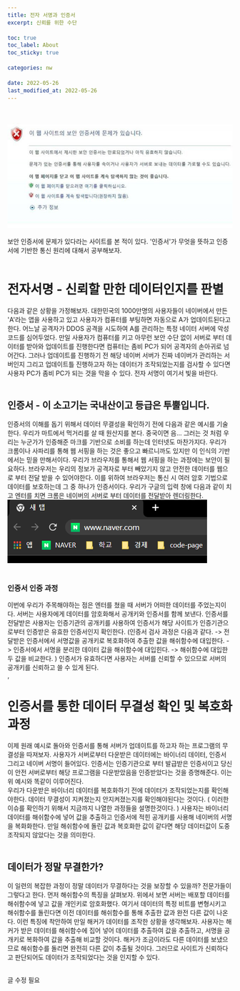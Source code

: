 ```yaml
---
title: 전자 서명과 인증서
excerpt: 신뢰를 위한 수단

toc: true
toc_label: About
toc_sticky: true

categories: nw

date: 2022-05-26
last_modified_at: 2022-05-26
---
```


<br><br>
![Header](/assets/images/nonsafesit.jpg)<br><br>
보안 인증서에 문제가 있다라는 사이트를 본 적이 있다. '인증서'가 무엇을 뜻하고 인증서에 기반한 통신 원리에 대해서 공부해보자.<br><br>

# 전자서명 - 신뢰할 만한 데이터인지를 판별
다음과 같은 상황을 가정해보자. 대한민국의 1000만명의 사용자들이 네이버에서 만든 'A'라는 앱을 사용하고 있고 사용자가 컴퓨터를 부팅하면 자동으로 A가 업데이트된다고 한다. 어느날 공격자가 DDOS 공격을 시도하여 A를 관리하는 특정 네이터 서버에 악성코드를 심어두었다. 만일 사용자가 컴퓨터를 키고 아무런 보안 수단 없이 서버로 부터 데이터를 받아와 업데이트를 진행한다면 컴퓨터는 좀비 PC가 되어 공격자의 손아귀로 넘어간다. 그러나 업데이트를 진행하기 전 해당 네이버 서버가 진짜 네이버가 관리하는 서버인지 그리고 업데이트틀 진행하고자 하는 데이터가 조작되었는지를 검사할 수 있다면 사용자 PC가 좀비 PC가 되는 것을 막을 수 있다. 전자 서명이 여기서 빛을 바란다.<br><br>

## 인증서 - 이 소고기는 국내산이고 등급은 투뿔입니다.
인증서의 이해를 돕기 위해서 데이터 무결성을 확인하기 전에 다음과 같은 예시를 기술한다. 우리가 마트에서 먹거리를 살 때 원산지를 본다. 중국이면 음... 그러는 것 처럼 우리는 누군가가 인증해준 마크를 기반으로 소비를 하는데 인터넷도 마찬가지다. 우리가 크롬이나 사파리를 통해 웹 서핑을 하는 것은 좋으고 빠르니까도 있지만 이 인식의 기반에서는 믿을 만해서이다. 우리가 브라우저를 통해서 웹 서핑을 하는 과정에는 보안이 필요하다. 브라우저는 우리의 정보가 공격자로 부터 빼았기지 않고 안전한 데이터를 웹으로 부터 전달 받을 수 있어야한다. 이를 위하여 브라우저는 통신 시 여러 암호 기법으로 데이터를 보호하는데 그 중 하나가 인증서이다. 우리가 구글의 입력 창에 다음과 같이 치고 엔터를 치면 크롬은 네이버의 서버로 부터 데이터를 전달받아 렌더링한다.
![Header](/assets/images/네이버입력.png)<br><br>

### 인증서 인증 과정
이번에 우리가 주목해야하는 점은 엔터를 쳤을 때 서버가 어떠한 데이터를 주었는지이다. 서버는 사용자에게 데이터를 암호화해서 공개키와 인증서를 함께 보낸다. 인증서를 전달받은 사용자는 인증기관의 공개키를 사용하여 인증서가 해당 사이트가 인증기관으로부터 인증받은 유효한 인증서인지 확인한다. (인증서 검사 과정은 다음과 같다. -> 전달받은 인증서에서 서명값을 공개키로 복호화하여 추출한 값을 해쉬함수에 대입한다. -> 인증서에서 서명을 분리한 데이터 값을 해쉬함수에 대입힌다. -> 해쉬함수에 대입한 두 값을 비교한다. ) 인증서가 유효하다면 사용자는 서버를 신뢰할 수 있으므로 서버의 공개키를 신뢰하고 쓸 수 있게 된다. <br>,<br>

# 인증서를 통한 데이터 무결성 확인 및 복호화 과정
이제 원래 예시로 돌아와 인증서를 통해 서버가 업데이트를 하고자 하는 프로그램의 무결성을 따져보자. 사용자가 서버로부터 다운받은 데이터에는 바이너리 데이터, 인증서 그리고 네이버 서명이 들어있다. 인증서는 인증기관으로 부터 발급받은 인증서이고 당신이 안전 서버로부터 해당 프로그램을 다운받았음을 인증받았다는 것을 증명해준다. 이는 위 예시와 똑같이 이루어진다.<br>
우리가 다운받은 바이너리 데이터를 복호화하기 전에 데이터가 조작되었는지를 확인해야한다. 데이터 무결성이 지켜졌는지 안지켜졌는지를 확인해야된다는 것이다. ( 이러한 이슈를 확인하기 위해서 지금까지 나열한 과정들을 설명한것이다. ) 사용자는 바이너리데이터를 해쉬함수에 넣어 값을 추출하고 인증서에 적힌 공개키를 사용해 네이버의 서명을 복화화한다. 만일 해쉬함수에 돌린 값과 복호화한 값이 같다면 해당 데이터값이 도중 조작되지 않았다는 것을 의미한다.<br><br>

## 데이터가 정말 무결한가?
이 일련의 복잡한 과정이 정말 데이터가 무결하다는 것을 보장할 수 있을까? 전문가들이 그렇다고 한다. 먼저 해쉬함수의 특징을 살펴보자. 위에서 보면 서버는 배포할 데이터를 해쉬함수에 넣고 값을 개인키로 암호화했다. 여기서 데이터의 특정 비트를 변형시키고 해쉬함수를 돌린다면 이전 데이터를 해쉬함수를 통해 추출한 값과 완전 다른 값이 나온다. 이런 특징에 착안하여 만일 해커가 데이터를 조작한 상황을 생각해보자. 사용자는 해커가 받은 데이터를 해쉬함수에 집어 넣어 데이터를 추출하여 값을 추출하고, 서명을 공개키로 복화하여 값을 추출해 비교할 것이다. 해커가 조금이라도 다른 데이터를 보냈으므로 해쉬함수를 돌리면 완전히 다른 값이 추출될 것이다. 그러므로 사이트가 신뢰하다고 판단되어도 데이터가 조작되었다는 것을 인지할 수 있다.<br><br>

글 수정 필요
